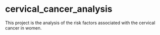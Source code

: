 # cervical_cancer_analysis
This project is the analysis of the risk factors associated with the cervical cancer in women.
